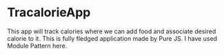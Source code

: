 # TracalorieApp

This app will track calories where we can add food and associate desired calorie to it. This is fully fledged application made by Pure JS.  I have used Module Pattern here.
